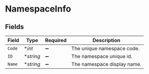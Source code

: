 # NamespaceInfo


## Fields

| Field                       | Type                        | Required                    | Description                 |
| --------------------------- | --------------------------- | --------------------------- | --------------------------- |
| `Code`                      | **int*                      | :heavy_minus_sign:          | The unique namespace code.  |
| `ID`                        | **string*                   | :heavy_minus_sign:          | The namespace unique id.    |
| `Name`                      | **string*                   | :heavy_minus_sign:          | The namespace display name. |